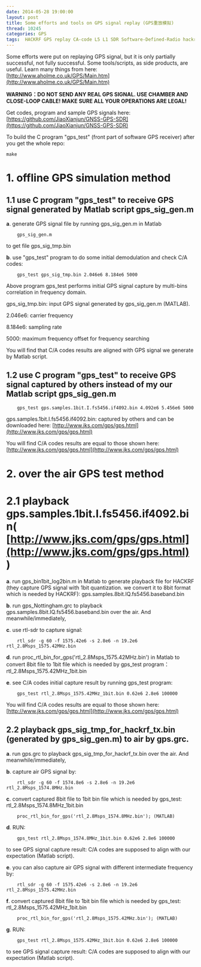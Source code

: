```yaml
---
date: 2014-05-28 19:00:00
layout: post
title: Some efforts and tools on GPS signal replay (GPS重放模拟)
thread: 10245
categories: GPS
tags:  HACKRF GPS replay CA-code L5 L1 SDR Software-Defined-Radio hackrf_transfer rtl-sdr rtl2832
---
```


Some efforts were put on replaying GPS signal, but it is only partially successful, not fully successful. Some tools/scripts, as side products, are useful. Learn many things from here: [http://www.aholme.co.uk/GPS/Main.htm](http://www.aholme.co.uk/GPS/Main.htm)

**WARNING：DO NOT SEND ANY REAL GPS SIGNAL. USE CHAMBER AND CLOSE-LOOP CABLE! MAKE SURE ALL YOUR OPERATIONS ARE LEGAL!**

Get codes, program and sample GPS signals here: [https://github.com/JiaoXianjun/GNSS-GPS-SDR](https://github.com/JiaoXianjun/GNSS-GPS-SDR)

To build the C program "gps_test" (front part of software GPS receiver) after you get the whole repo:

    make

# 1. offline GPS simulation method

## 1.1 use C program "gps_test" to receive GPS signal generated by Matlab script gps_sig_gen.m

**a**. generate GPS signal file by running gps_sig_gen.m in Matlab

        gps_sig_gen.m

to get file gps_sig_tmp.bin

**b**. use "gps_test" program to do some initial demodulation and check C/A codes:

        gps_test gps_sig_tmp.bin 2.046e6 8.184e6 5000

Above program gps_test performs initial GPS signal capture by multi-bins correlation in frequency domain.

gps_sig_tmp.bin: input GPS signal generated by gps_sig_gen.m (MATLAB).

2.046e6: carrier frequency

8.184e6: sampling rate

5000: maximum frequency offset for frequency searching

You will find that C/A codes results are aligned with GPS signal we generate by Matlab script.

## 1.2 use C program "gps_test" to receive GPS signal captured by others instead of my our Matlab script gps_sig_gen.m

        gps_test gps.samples.1bit.I.fs5456.if4092.bin 4.092e6 5.456e6 5000

gps.samples.1bit.I.fs5456.if4092.bin: captured by others and can be downloaded here: [http://www.jks.com/gps/gps.html](http://www.jks.com/gps/gps.html)

You will find C/A codes results are equal to those shown here: [http://www.jks.com/gps/gps.html](http://www.jks.com/gps/gps.html)

# 2. over the air GPS test method

# 2.1 playback gps.samples.1bit.I.fs5456.if4092.bin( [http://www.jks.com/gps/gps.html](http://www.jks.com/gps/gps.html) )

**a**. run gps_bin1bit_log2bin.m in Matlab to generate playback file for HACKRF (they capture GPS signal with 1bit quantization. we convert it to 8bit format which is needed by HACKRF): gps.samples.8bit.IQ.fs5456.baseband.bin

**b**. run gps_Nottingham.grc to playback gps.samples.8bit.IQ.fs5456.baseband.bin over the air. And meanwhile/immediately, 

**c**. use rtl-sdr to capture signal: 

        rtl_sdr -g 60 -f 1575.42e6 -s 2.8e6 -n 19.2e6 rtl_2.8Msps_1575.42MHz.bin

**d**. run proc_rtl_bin_for_gps('rtl_2.8Msps_1575.42MHz.bin') in Matlab to convert 8bit file to 1bit file which is needed by gps_test program：rtl_2.8Msps_1575.42MHz_1bit.bin

**e**. see C/A codes initial capture result by running gps_test program:

        gps_test rtl_2.8Msps_1575.42MHz_1bit.bin 0.62e6 2.8e6 100000

You will find C/A codes results are equal to those shown here: [http://www.jks.com/gps/gps.html](http://www.jks.com/gps/gps.html)

## 2.2 playback gps_sig_tmp_for_hackrf_tx.bin (generated by gps_sig_gen.m) to air by gps.grc.

**a**. run gps.grc to playback gps_sig_tmp_for_hackrf_tx.bin over the air. And meanwhile/immediately, 

**b**. capture air GPS signal by:

        rtl_sdr -g 60 -f 1574.8e6 -s 2.8e6 -n 19.2e6 rtl_2.8Msps_1574.8MHz.bin

**c**. convert captured 8bit file to 1bit bin file which is needed by gps_test: rtl_2.8Msps_1574.8MHz_1bit.bin

        proc_rtl_bin_for_gps('rtl_2.8Msps_1574.8MHz.bin'); (MATLAB)

**d**. RUN: 

        gps_test rtl_2.8Msps_1574.8MHz_1bit.bin 0.62e6 2.8e6 100000

to see GPS signal capture result: C/A codes are supposed to align with our expectation (Matlab script).

**e**. you can also capture air GPS signal with different intermediate frequency by:

        rtl_sdr -g 60 -f 1575.42e6 -s 2.8e6 -n 19.2e6 rtl_2.8Msps_1575.42MHz.bin

**f**. convert captured 8bit file to 1bit bin file which is needed by gps_test: rtl_2.8Msps_1575.42MHz_1bit.bin

        proc_rtl_bin_for_gps('rtl_2.8Msps_1575.42MHz.bin'); (MATLAB)

**g**. RUN: 

        gps_test rtl_2.8Msps_1575.42MHz_1bit.bin 0.62e6 2.8e6 100000
    
to see GPS signal capture result: C/A codes are supposed to align with our expectation (Matlab script).
